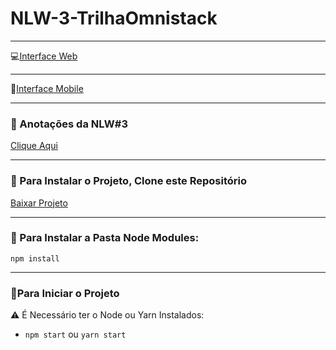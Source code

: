 # NLW-3-TrilhaOmnistack
***
:computer:[Interface Web](https://github.com/miguelhp373/NLW-3-TrilhaOmnistack/blob/main/Web.md)
***
:iphone:[Interface Mobile](https://github.com/miguelhp373/NLW-3-TrilhaOmnistack/blob/main/Mobile.md)
***
### :bookmark_tabs: Anotações da NLW#3
[Clique Aqui](https://github.com/miguelhp373/NLW-3-TrilhaOmnistack/blob/main/Comandos.md)
***
### :beginner: Para Instalar o Projeto, Clone este Repositório 
[Baixar Projeto](https://github.com/miguelhp373/NLW-3-TrilhaOmnistack/archive/main.zip)
***
### :triangular_flag_on_post: Para Instalar a Pasta Node Modules:
`npm install`
***
### :checkered_flag:Para Iniciar o Projeto
:warning: É Necessário ter o Node ou Yarn Instalados:
- `npm start` ou `yarn start`



